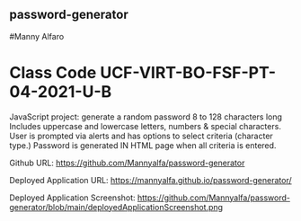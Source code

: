 ## password-generator

#Manny Alfaro
# Class Code UCF-VIRT-BO-FSF-PT-04-2021-U-B


JavaScript project: generate a random password 8 to 128 characters long
Includes uppercase and lowercase letters, numbers & special characters.
User is prompted via alerts and has options to select criteria (character type.)
Password is generated IN HTML page when all criteria is entered.

Github URL: https://github.com/Mannyalfa/password-generator

Deployed Application URL: https://mannyalfa.github.io/password-generator/

Deployed Application Screenshot: https://github.com/Mannyalfa/password-generator/blob/main/deployedApplicationScreenshot.png


